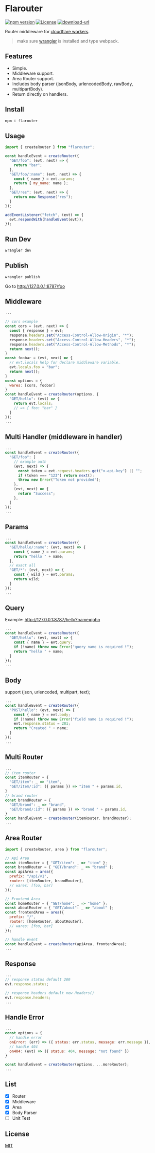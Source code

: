 # Flarouter
[![npm version](https://img.shields.io/badge/npm-1.0.2-blue.svg)](https://npmjs.org/package/flarouter) 
[![License](https://img.shields.io/:license-mit-blue.svg)](http://badges.mit-license.org)
[![download-url](https://img.shields.io/npm/dm/flarouter.svg)](https://npmjs.org/package/flarouter)

Router middleware for [cloudflare workers](https://developers.cloudflare.com/workers).
> make sure [wrangler](https://developers.cloudflare.com/workers/cli-wrangler) is installed and type webpack.

## Features

- Simple.
- Middleware support.
- Area Router support.
- Includes body parser (jsonBody, urlencodedBody, rawBody, multipartBody).
- Return directly on handlers.

## Install
```bash
npm i flarouter
```

## Usage
```js
import { createRouter } from "flarouter";

const handleEvent = createRouter({
  "GET/foo": (evt, next) => {
    return "bar";
  },
  "GET/foo/:name": (evt, next) => {
    const { name } = evt.params;
    return { my_name: name };
  },
  "GET/res": (evt, next) => {
    return new Response("res");
  }
});

addEventListener("fetch", (evt) => {
  evt.respondWith(handleEvent(evt));
});
```

## Run Dev
```bash
wrangler dev
```
## Publish
```bash
wrangler publish
```

Go to http://127.0.0.1:8787/foo

## Middleware
```js
...

// cors example
const cors = (evt, next) => {
  const { response } = evt;
  response.headers.set("Access-Control-Allow-Origin", "*");
  response.headers.set("Access-Control-Allow-Headers", "*");
  response.headers.set("Access-Control-Allow-Methods", "*");
  return next();
}
const foobar = (evt, next) => {
  // evt.locals help for declare middleware variable.
  evt.locals.foo = "bar";
  return next();
}
const options = {
  wares: [cors, foobar]
}
const handleEvent = createRouter(options, {
  "GET/hello": (evt) => {
    return evt.locals;
    // => { foo: "bar" }
  }
});
...
```
## Multi Handler (middleware in handler)
```js
...
const handleEvent = createRouter({
  "GET/foo": [
    // example auth
    (evt, next) => {
      const token = evt.request.headers.get("x-api-key") || "";
      if (token === "123") return next();
      throw new Error("Token not provided");
    },
    (evt, next) => {
      return "Success";
    },
  ]
});
...
```
## Params
```js
...
const handleEvent = createRouter({
  "GET/hello/:name": (evt, next) => {
    const { name } = evt.params;
    return "hello " + name;
  },
  // exact all
  "GET/*": (evt, next) => {
    const { wild } = evt.params;
    return wild;
  }
});
...
```
## Query
Example: http://127.0.0.1:8787/hello?name=john
```js
...
const handleEvent = createRouter({
  "GET/hello": (evt, next) => {
    const { name } = evt.query;
    if (!name) throw new Error("query name is required !");
    return "hello " + name;
  }
});
...
```
## Body
support (json, urlencoded, multipart, text);
```js
...
const handleEvent = createRouter({
  "POST/hello": (evt, next) => {
    const { name } = evt.body;
    if (!name) throw new Error("field name is required !");
    evt.response.status = 201;
    return "Created " + name;
  }
});
...
```
## Multi Router
```js
...
// item router
const itemRouter = {
  "GET/item": _ => "item",
  "GET/item/:id": ({ params }) => "item " + params.id,
}
// brand router
const brandRouter = {
  "GET/brand": _ => "brand",
  "GET/brand/:id": ({ params }) => "brand " + params.id,
}
const handleEvent = createRouter(itemRouter, brandRouter);
...
```
## Area Router
```js
import { createRouter, area } from "flarouter";

// Api Area
const itemRouter = { "GET/item": _ => "item" };
const brandRouter = { "GET/brand": _ => "brand" };
const apiArea = area({
  prefix: "/api/v1",
  router: [itemRouter, brandRouter],
  // wares: [foo, bar]
});

// Frontend Area
const homeRouter = { "GET/home": _ => "home" };
const aboutRouter = { "GET/about": _ => "about" };
const frontendArea = area({
  prefix: "/",
  router: [homeRouter, aboutRouter],
  // wares: [foo, bar]
});

// handle event
const handleEvent = createRouter(apiArea, frontendArea);
...
```
## Response
```js
...
// response status default 200
evt.response.status;

// response headers default new Headers()
evt.response.headers;
...
```
## Handle Error
```js
...
const options = {
  // handle error
  onError: (err) => ({ status: err.status, message: err.message }),
  // handle 404
  on404: (evt) => ({ status: 404, message: "not found" })
}

const handleEvent = createRouter(options, ...moreRouter);
...
```

## List

- [x] Router
- [x] Middleware
- [x] Area
- [x] Body Parser
- [ ] Unit Test

## License

[MIT](LICENSE)
